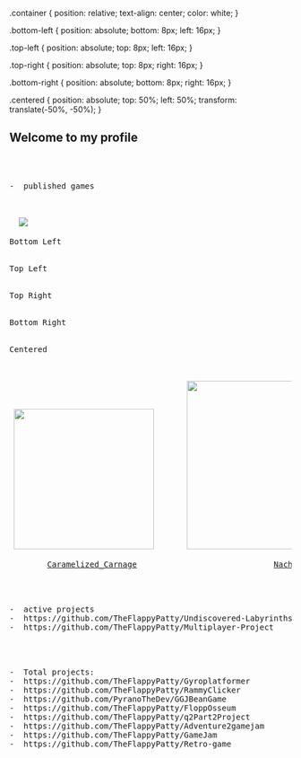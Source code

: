 .container {
  position: relative;
  text-align: center;
  color: white;
}


.bottom-left {
  position: absolute;
  bottom: 8px;
  left: 16px;
}


.top-left {
  position: absolute;
  top: 8px;
  left: 16px;
}


.top-right {
  position: absolute;
  top: 8px;
  right: 16px;
}


.bottom-right {
  position: absolute;
  bottom: 8px;
  right: 16px;
}


.centered {
  position: absolute;
  top: 50%;
  left: 50%;
  transform: translate(-50%, -50%);
}

## Welcome to my profile 
<!--
**TheFlappyPatty/TheFlappyPatty** is a ✨ _special_ ✨ repository because its `README.md` (this file) appears on your GitHub profile.

Here are some ideas to get you started:

-  I’m currently working on two projects a multiplayer shooter & a twin stick shooter.
-  I’m looking to collaborate on with artists on Both of my active projects.
-  How to reach me: jrverburg@yahoo.com
-  Pronouns: He/him
-->
<pre>
<br>

-  published games
 
 <div class="container">
  <img src="https://github.com/user-attachments/assets/d0e47881-d58f-4feb-9f39-042c360e1fa0"width:250;">
  <div class="bottom-left">Bottom Left</div>
  <div class="top-left">Top Left</div>
  <div class="top-right">Top Right</div>
  <div class="bottom-right">Bottom Right</div>
  <div class="centered">Centered</div>
</div>
 
 <img src="https://github.com/user-attachments/assets/d0e47881-d58f-4feb-9f39-042c360e1fa0" width="250"/>       <img src="https://github.com/user-attachments/assets/18f1115c-7d57-4447-a231-9711be2a4ffe" width="300"/>

        <a href="https://aieseattle.itch.io/western-robots-associated">Caramelized_Carnage</a>                             <a href="https://aieseattle.itch.io/squid">NachtMesser</a>
  
<br>

-  active projects
-  https://github.com/TheFlappyPatty/Undiscovered-Labyrinths
-  https://github.com/TheFlappyPatty/Multiplayer-Project
  
<br>

-  Total projects:
-  https://github.com/TheFlappyPatty/Gyroplatformer
-  https://github.com/TheFlappyPatty/RammyClicker
-  https://github.com/PyranoTheDev/GGJBeanGame
-  https://github.com/TheFlappyPatty/FloppOsseum
-  https://github.com/TheFlappyPatty/q2Part2Project
-  https://github.com/TheFlappyPatty/Adventure2gamejam
-  https://github.com/TheFlappyPatty/GameJam
-  https://github.com/TheFlappyPatty/Retro-game

</pre>




